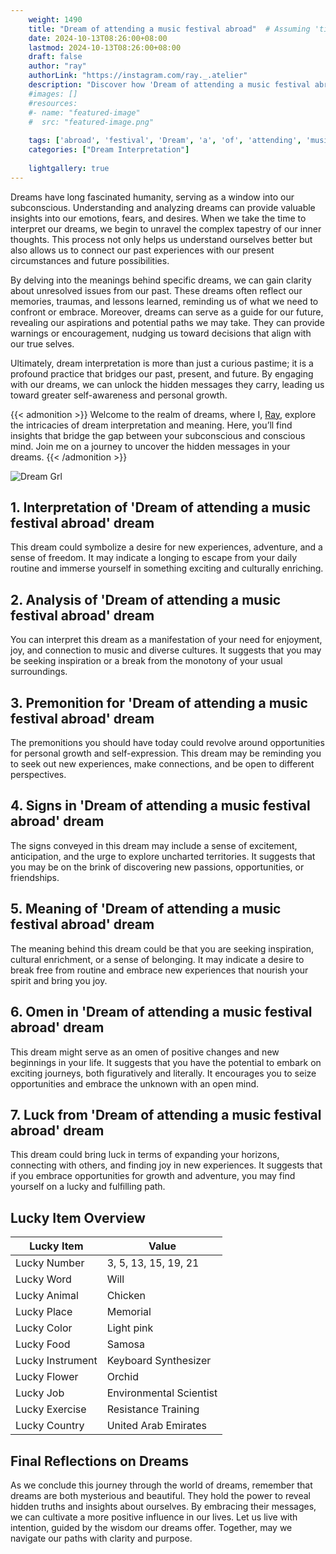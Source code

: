 ```yaml
---
    weight: 1490
    title: "Dream of attending a music festival abroad"  # Assuming 'title' column exists
    date: 2024-10-13T08:26:00+08:00
    lastmod: 2024-10-13T08:26:00+08:00
    draft: false
    author: "ray"
    authorLink: "https://instagram.com/ray._.atelier"
    description: "Discover how 'Dream of attending a music festival abroad' can interpret your future and uncover its significant meanings in your life."
    #images: []
    #resources:
    #- name: "featured-image"
    #  src: "featured-image.png"
    
    tags: ['abroad', 'festival', 'Dream', 'a', 'of', 'attending', 'music']
    categories: ["Dream Interpretation"]
    
    lightgallery: true
---
```

    
Dreams have long fascinated humanity, serving as a window into our subconscious. Understanding and analyzing dreams can provide valuable insights into our emotions, fears, and desires. When we take the time to interpret our dreams, we begin to unravel the complex tapestry of our inner thoughts. This process not only helps us understand ourselves better but also allows us to connect our past experiences with our present circumstances and future possibilities.

By delving into the meanings behind specific dreams, we can gain clarity about unresolved issues from our past. These dreams often reflect our memories, traumas, and lessons learned, reminding us of what we need to confront or embrace. Moreover, dreams can serve as a guide for our future, revealing our aspirations and potential paths we may take. They can provide warnings or encouragement, nudging us toward decisions that align with our true selves.

Ultimately, dream interpretation is more than just a curious pastime; it is a profound practice that bridges our past, present, and future. By engaging with our dreams, we can unlock the hidden messages they carry, leading us toward greater self-awareness and personal growth.

{{< admonition >}}
Welcome to the realm of dreams, where I, [Ray](https://instagram.com/ray._.atelier), explore the intricacies of dream interpretation and meaning. Here, you’ll find insights that bridge the gap between your subconscious and conscious mind. Join me on a journey to uncover the hidden messages in your dreams.
{{< /admonition >}}

![Dream Grl](https://cdn.pixabay.com/photo/2017/11/02/03/35/gothic-2910057_1280.jpg "Dream Grl")

## 1. Interpretation of 'Dream of attending a music festival abroad' dream
 This dream could symbolize a desire for new experiences, adventure, and a sense of freedom. It may indicate a longing to escape from your daily routine and immerse yourself in something exciting and culturally enriching.

## 2. Analysis of 'Dream of attending a music festival abroad' dream
 You can interpret this dream as a manifestation of your need for enjoyment, joy, and connection to music and diverse cultures. It suggests that you may be seeking inspiration or a break from the monotony of your usual surroundings.

## 3. Premonition for 'Dream of attending a music festival abroad' dream
 The premonitions you should have today could revolve around opportunities for personal growth and self-expression. This dream may be reminding you to seek out new experiences, make connections, and be open to different perspectives.

## 4. Signs in 'Dream of attending a music festival abroad' dream
 The signs conveyed in this dream may include a sense of excitement, anticipation, and the urge to explore uncharted territories. It suggests that you may be on the brink of discovering new passions, opportunities, or friendships.

## 5. Meaning of 'Dream of attending a music festival abroad' dream
 The meaning behind this dream could be that you are seeking inspiration, cultural enrichment, or a sense of belonging. It may indicate a desire to break free from routine and embrace new experiences that nourish your spirit and bring you joy.

## 6. Omen in 'Dream of attending a music festival abroad' dream
 This dream might serve as an omen of positive changes and new beginnings in your life. It suggests that you have the potential to embark on exciting journeys, both figuratively and literally. It encourages you to seize opportunities and embrace the unknown with an open mind.

## 7. Luck from 'Dream of attending a music festival abroad' dream
 This dream could bring luck in terms of expanding your horizons, connecting with others, and finding joy in new experiences. It suggests that if you embrace opportunities for growth and adventure, you may find yourself on a lucky and fulfilling path.

## Lucky Item Overview
| Lucky Item          | Value              |
|---------------|--------------------|
| Lucky Number        | 3, 5, 13, 15, 19, 21  |
| Lucky Word          | Will |
| Lucky Animal        | Chicken |
| Lucky Place         | Memorial     |
| Lucky Color         | Light pink     |
| Lucky Food          | Samosa      |
| Lucky Instrument    | Keyboard Synthesizer |
| Lucky Flower        | Orchid    |
| Lucky Job           | Environmental Scientist       |
| Lucky Exercise      | Resistance Training  |
| Lucky Country       | United Arab Emirates    |


##  Final Reflections on Dreams

As we conclude this journey through the world of dreams, remember that dreams are both mysterious and beautiful. They hold the power to reveal hidden truths and insights about ourselves. By embracing their messages, we can cultivate a more positive influence in our lives. Let us live with intention, guided by the wisdom our dreams offer. Together, may we navigate our paths with clarity and purpose.
